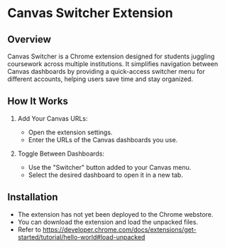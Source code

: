 # Canvas Switcher Extension

## Overview

Canvas Switcher is a Chrome extension designed for students juggling coursework across multiple institutions. It simplifies navigation between Canvas dashboards by providing a quick-access switcher menu for different accounts, helping users save time and stay organized.

## How It Works

1. Add Your Canvas URLs:
    * Open the extension settings.
    * Enter the URLs of the Canvas dashboards you use.

2. Toggle Between Dashboards:
    * Use the "Switcher" button added to your Canvas menu.
    * Select the desired dashboard to open it in a new tab.
  

## Installation
* The extension has not yet been deployed to the Chrome webstore.
* You can download the extension and load the unpacked files.
* Refer to https://developer.chrome.com/docs/extensions/get-started/tutorial/hello-world#load-unpacked

